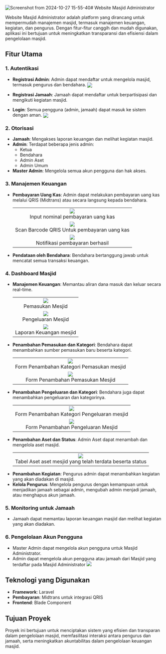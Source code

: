 ![Screenshot from 2024-10-27 15-55-40](https://github.com/user-attachments/assets/d5e85dd7-a1a8-4a23-8d96-8fac07975eed)# Website Masjid Administrator

Website Masjid Administrator adalah platform yang dirancang untuk mempermudah manajemen masjid, termasuk manajemen keuangan, kegiatan, dan pengurus. Dengan fitur-fitur canggih dan mudah digunakan, aplikasi ini bertujuan untuk meningkatkan transparansi dan efisiensi dalam pengelolaan masjid.

## Fitur Utama

### 1. Autentikasi
- **Registrasi Admin**: Admin dapat mendaftar untuk mengelola masjid, termasuk pengurus dan bendahara.
  <img src="https://github.com/user-attachments/assets/391b8d37-5585-445d-9225-dc9744d0e192" align="center" />

- **Registrasi Jamaah**: Jamaah dapat mendaftar untuk berpartisipasi dan mengikuti kegiatan masjid.
- **Login**: Semua pengguna (admin, jamaah) dapat masuk ke sistem dengan aman.
  <img src="https://github.com/user-attachments/assets/1ebc53f6-7b70-413e-906a-68e94478a185" align="center" />


### 2. Otorisasi
- **Jamaah**: Mengakses laporan keuangan dan melihat kegiatan masjid.
- **Admin**: Terdapat beberapa jenis admin:
  - Ketua
  - Bendahara
  - Admin Aset
  - Admin Umum
- **Master Admin**: Mengelola semua akun pengguna dan hak akses.

### 3. Manajemen Keuangan
- **Pembayaran Uang Kas**: Admin dapat melakukan pembayaran uang kas melalui QRIS (Midtrans) atau secara langsung kepada bendahara.
     <table align="center" style="border: none;">
       <tr>
        <td align="center">
          <img src="https://github.com/user-attachments/assets/54654b67-9988-4429-82b7-04a3dc46ec7a" />
          <br>
          Input nominal pembayaran uang kas
        </td>
       </tr>
       <tr>
        <td align="center">
            <img src="https://github.com/user-attachments/assets/b83192e5-adf3-43eb-9530-a91924eaefd8" />
          <br>
          Scan Barcode QRIS Untuk pembayaran uang kas
        </td>
       </tr>
        <td align="center">
            <img src="https://github.com/user-attachments/assets/0a9b19dc-78b1-40b4-9fe3-c04d0613c73c" />
          <br>
          Notifikasi pembayaran berhasil
        </td>
       </tr>
    </table>
- **Pendataan oleh Bendahara**: Bendahara bertanggung jawab untuk mencatat semua transaksi keuangan.

### 4. Dashboard Masjid
- **Manajemen Keuangan**: Memantau aliran dana masuk dan keluar secara real-time.
  <table align="center" style="border: none;">
       <tr>
        <td align="center">
          <img src="https://github.com/user-attachments/assets/4b57ba0d-b567-4f95-b2a3-02ccf547a92d" />
          <br>
          Pemasukan Mesjid
        </td>
       </tr>
       <tr>
        <td align="center">
            <img src="https://github.com/user-attachments/assets/fb2d0f81-86fa-40ca-929b-ee2b348bbbbb" />
          <br>
          Pengeluaran Mesjid
        </td>
       </tr>
      <tr>
        <td align="center">
            <img src="https://github.com/user-attachments/assets/ef213bbd-0768-48b4-9442-9724ddec4f88" />
          <br>
          Laporan Keuangan mesjid
        </td>
       </tr>
    </table>
- **Penambahan Pemasukan dan Kategori**: Bendahara dapat menambahkan sumber pemasukan baru beserta kategori.
  <table align="center" style="border: none;">
       <tr>
        <td align="center">
          <img src="https://github.com/user-attachments/assets/c830e503-3187-4997-a3ca-cd1b84e24fe2" />
          <br>
          Form Penambahan Kategori Pemasukan mesjid
        </td>
       </tr>
       <tr>
        <td align="center">
            <img src="https://github.com/user-attachments/assets/233aca8a-7e9f-427c-9826-9c357d6c5c4e" />
          <br>
          Form Penambahan Pemasukan Mesjid
        </td>
       </tr>
    </table>
- **Penambahan Pengeluaran dan Kategori**: Bendahara juga dapat menambahkan pengeluaran dan kategorinya.
  <table align="center" style="border: none;">
       <tr>
        <td align="center">
          <img src="https://github.com/user-attachments/assets/ddc89f2d-4abd-4416-bc4f-456f0b0729d3" />
          <br>
          Form Penambahan Kategori Pengeluaran mesjid
        </td>
       </tr>
       <tr>
        <td align="center">
            <img src="https://github.com/user-attachments/assets/31b8062b-4cbe-45d4-b62e-8ef8ff4d9e72" />
          <br>
          Form Penambahan Pengeluaran Mesjid
        </td>
       </tr>
    </table>
- **Penambahan Aset dan Status**: Admin Aset dapat menambah dan mengelola aset masjid.
  <table align="center" style="border: none;">
       <tr>
        <td align="center">
          <img src="https://github.com/user-attachments/assets/1876d20c-f616-4308-b6af-36742570da6b" />
          <br>
          Tabel Aset aset mesjid yang telah terdata beserta status
        </td>
       </tr>
    </table>
- **Penambahan Kegiatan**: Pengurus admin dapat menambahkan kegiatan yang akan diadakan di masjid.
- **Kelola Pengurus**: Mengelola pengurus dengan kemampuan untuk menjadikan jamaah sebagai admin, mengubah admin menjadi jamaah, atau menghapus akun jamaah.

### 5. Monitoring untuk Jamaah
- Jamaah dapat memantau laporan keuangan masjid dan melihat kegiatan yang akan diadakan.

### 6. Pengelolaan Akun Pengguna
- Master Admin dapat mengelola akun pengguna untuk Masjid Administrator.
- Admin dapat mengelola akun pengguna atau jamaah dari Masjid yang terdaftar pada Masjid Administrator
  <img src="https://github.com/user-attachments/assets/53a2178d-bf0f-465d-823f-46c246d57ee6" />


## Teknologi yang Digunakan
- **Framework**: Laravel
- **Pembayaran**: Midtrans untuk integrasi QRIS
- **Frontend**: Blade Component

## Tujuan Proyek
Proyek ini bertujuan untuk menciptakan sistem yang efisien dan transparan dalam pengelolaan masjid, memfasilitasi interaksi antara pengurus dan jamaah, serta meningkatkan akuntabilitas dalam pengelolaan keuangan masjid.
